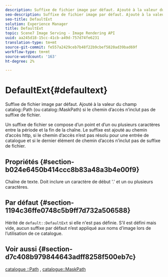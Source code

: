```yaml
---
description: Suffixe de fichier image par défaut. Ajouté à la valeur du champ Chemin d’accès au catalogue (ou chemin d’accès au catalogue) si le chemin d’accès n’inclut pas de suffixe de fichier
seo-description: Suffixe de fichier image par défaut. Ajouté à la valeur du champ Chemin d’accès au catalogue (ou chemin d’accès au catalogue) si le chemin d’accès n’inclut pas de suffixe de fichier
seo-title: DefaultExt
solution: Experience Manager
title: DefaultExt
topic: Scene7 Image Serving - Image Rendering API
uuid: aa245d18-15cc-41cb-a49d-757d74fe6231
translation-type: tm+mt
source-git-commit: fe557a2429ceb7b48f22b9cbef5820ad39bad69f
workflow-type: tm+mt
source-wordcount: '163'
ht-degree: 2%

---
```



# DefaultExt{#defaultext}

Suffixe de fichier image par défaut. Ajouté à la valeur du champ catalog::Path (ou catalog::MaskPath) si le chemin d’accès n’inclut pas de suffixe de fichier.

Un suffixe de fichier se compose d’un point et d’un ou plusieurs caractères entre la période et la fin de la chaîne. Le suffixe est ajouté au chemin d’accès http, si le chemin d’accès n’est pas résolu pour une entrée de catalogue et si le dernier élément de chemin d’accès n’inclut pas de suffixe de fichier.

## Propriétés {#section-b024e6450b414ccc8b83a48a3b4e00f9}

Chaîne de texte. Doit inclure un caractère de début &#39;.&#39; et un ou plusieurs caractères.

## Par défaut {#section-1194c36ffe0748c5b9ff7d732a506588}

Hérité de `default::DefaultExt` si elle n&#39;est pas définie. S’il est défini mais vide, aucun suffixe par défaut n’est appliqué aux noms d’image lors de l’utilisation de ce catalogue.

## Voir aussi {#section-d7c408b979844643adff8258f500eb7c}

[catalogue ::Path](/help/aem-is-ir-api/is-api/image-catalog/image-serving-api-ref/c-image-catalog-reference/c-image-svg-data-reference/c-image-data-reference/r-path-cat.md) ,  [catalogue::MaskPath](/help/aem-is-ir-api/is-api/image-catalog/image-serving-api-ref/c-image-catalog-reference/c-image-svg-data-reference/c-image-data-reference/r-maskpath-cat.md)
